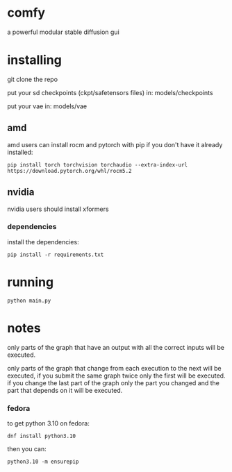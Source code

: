 # comfy

a powerful modular stable diffusion gui

# installing

git clone the repo

put your sd checkpoints (ckpt/safetensors files) in: models/checkpoints

put your vae in: models/vae

## amd

amd users can install rocm and pytorch with pip if you don't have it already installed:

```pip install torch torchvision torchaudio --extra-index-url https://download.pytorch.org/whl/rocm5.2```

## nvidia

nvidia users should install xformers

### dependencies

install the dependencies:

```pip install -r requirements.txt```

# running

```python main.py```

# notes

only parts of the graph that have an output with all the correct inputs will be executed.
 
only parts of the graph that change from each execution to the next will be executed, if you submit the same graph twice only the first will be executed. if you change the last part of the graph only the part you changed and the part that depends on it will be executed.

### fedora

to get python 3.10 on fedora:

```dnf install python3.10```

then you can:

```python3.10 -m ensurepip```
